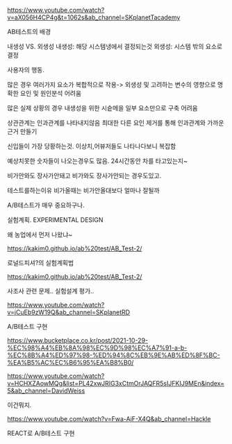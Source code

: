 https://www.youtube.com/watch?v=aX056H4CP4g&t=1062s&ab_channel=SKplanetTacademy

AB테스트의 배경


내생성 VS. 외생성
내생성: 해당 시스템냉에서 결정되는것
외생성: 시스템 밖의 요소로 결정

사용자의 행동.

많은 경우 여러가지 요소가 복합적으로 작용-> 외생성 및 고려하는 변수의 영향으로 명확한 요인 및 원인분석 어려움

많은 실제 상황의 경우 내생성을 위한 시슽메을 일부 요소만으로 구축 어려움



상관관계는 인과관계를 나타내지않음
최대한 다른 요인 제거를 통해 인과관계와 가까운 근거 만들기

신입들이 가장 당황하는것.
이상치,어뷰저들도 나타나다보니 복잡함

예상치못한 숫자들이 나오는경우도 많음. 24시간동안 차를 타고있는지~

비가안와도 장사가안돼고 비가와도 장사가안되는 경우도있고.

테스트를하는이유 비가올때는 비가안올대보다 얼마나 잘될까

A/B테스트가 매우 중요하구나.


실험계획. EXPERIMENTAL DESIGN

왜 농업에서 먼저 나왔냐~


https://kakim0.github.io/ab%20test/AB_Test-2/

로널드피셔?의 실험계획법


https://kakim0.github.io/ab%20test/AB_Test-2/

사조사 관련 문제.. 실험설계 평가..

https://www.youtube.com/watch?v=jCuEb9zW19Q&ab_channel=SKplanetRD


A/B테스트 구현


https://www.bucketplace.co.kr/post/2021-10-29-%EC%98%A4%EB%8A%98%EC%9D%98%EC%A7%91-a-b-%EC%8B%A4%ED%97%98-%ED%94%8C%EB%9E%AB%ED%8F%BC-%EA%B5%AC%EC%B6%95%EA%B8%B0/


https://www.youtube.com/watch?v=HCHXZAowMQg&list=PL42xwJRIG3xCtmOrJAQFR5sIJFKIJ9MEn&index=5&ab_channel=DavidWeiss

이건뭐지.


https://www.youtube.com/watch?v=Fwa-AjF-X4Q&ab_channel=Hackle

REACT로 A/B테스트 구현

